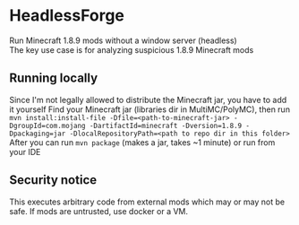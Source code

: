 # HeadlessForge
Run Minecraft 1.8.9 mods without a window server (headless) <br>
The key use case is for analyzing suspicious 1.8.9 Minecraft mods
## Running locally
Since I'm not legally allowed to distribute the Minecraft jar, you have to add it yourself
Find your Minecraft jar (libraries dir in MultiMC/PolyMC),
then run `mvn install:install-file -Dfile=<path-to-minecraft-jar> -DgroupId=com.mojang -DartifactId=minecraft -Dversion=1.8.9 -Dpackaging=jar -DlocalRepositoryPath=<path to repo dir in this folder>`<br>
After you can run `mvn package` (makes a jar, takes ~1 minute) or run from your IDE 
## Security notice
This executes arbitrary code from external mods which may or may not be safe. If mods are untrusted, use docker or a VM.
